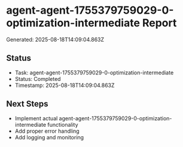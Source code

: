 # agent-agent-1755379759029-0-optimization-intermediate Report

Generated: 2025-08-18T14:09:04.863Z

## Status
- Task: agent-agent-1755379759029-0-optimization-intermediate
- Status: Completed
- Timestamp: 2025-08-18T14:09:04.863Z

## Next Steps
- Implement actual agent-agent-1755379759029-0-optimization-intermediate functionality
- Add proper error handling
- Add logging and monitoring
